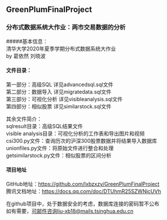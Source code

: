 ## GreenPlumFinalProject  

### 分布式数据系统大作业：两市交易数据的分析  

#####基本信息：  
清华大学2020年夏季学期分布式数据系统大作业  
by 葛依然 刘晓波


#### 文件目录：  
第一部分：高级SQL 详见advancedsql.sql文件  
第二部分：数据导入 详见migratedata.sql文件  
第三部分：可视化分析 详见visibleanalysis.sql文件  
第四部分：相似股票 详见similarstock.sql文件  

其余文件简介：  
sqlresult目录：高级SQL结果文件  
visible analysis目录：可视化分析的工作表和导出图片和视频  
csi300.py文件：查询历次的沪深300股票数据并将结果导入数据库  
unionfiles.py文件：将原始文件进行整合和处理  
getsimilarstock.py文件：相似股票的区间分析  

#### 项目地址  
GitHub地址：https://github.com/lxbzxzy/GreenPlumFinalProject  
腾讯文档地址：https://docs.qq.com/doc/DTUhmR25SZWNjcUVh  
  
在github项目中，处于数据安全的考虑，数据库连接的密码暂不公布  
如有需要，可邮件咨询liu-xb18@mails.tsinghua.edu.cn  
